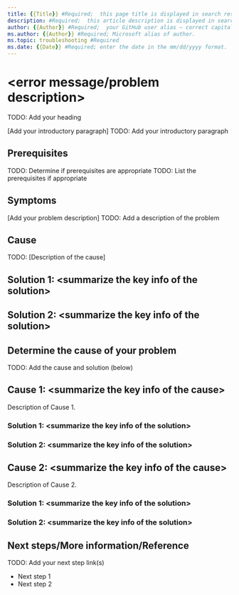 ```yaml
---
title: {{Title}} #Required;  this page title is displayed in search results. For SEO purposes, include the primary keywords of the error message/problem description. 
description: #Required;  this article description is displayed in search results.
author: {{Author}} #Required;  your GitHub user alias — correct capitalization is needed.
ms.author: {{Author}} #Required; Microsoft alias of author.
ms.topic: troubleshooting #Required
ms.date: {{Date}} #Required; enter the date in the mm/dd/yyyy format.
---
```


<!---Recommended: Remove all the comments in this template before you sign-off or merge to the main branch.--->

<!---Problem resolution articles help customers quickly identify the cause of the problem or error message occurring with a service or feature and find the steps needed to resolve the problem.
--->

<!--- 1. H1--------------------------------------------------------------------------------------------
Required: expand the keywords of the error message/problem description by adding those that aren't in the page title.
-->

# \<error message/problem description>
TODO: Add your heading

<!-- 2. Introductory paragraph ----------------------------------------------------------

Required: Begin the article with a concise description of the problem the customer is trying to fix. Include as 
many keywords from the error message or symptoms as possible in the first sentences. The information in the introduction 
section should help the customer decide whether the article applies to the issue that they've come across.
Readers should have a clear idea of what they will do in this article after reading the introduction.
-->

[Add your introductory paragraph]
TODO: Add your introductory paragraph

<!-- 3. Prerequisites --------------------------------------------------------------------

Optional: If there are prerequisites for the task covered by the how-to guide, make 
**Prerequisites** your first H2 in the guide. The prerequisites H2 is never numbered.
Use clear and unambiguous language and use a unordered list format.
If there are specific versions of software a user needs, call out those versions (for example: 
Visual Studio 2019 or later).
It's OK to link to content to assist them before they begin.
-->

## Prerequisites
TODO: Determine if prerequisites are appropriate
TODO: List the prerequisites if appropriate

<!-- 4. Symptoms --------------------------------------------------------------------

Optional: If there is no additional info than the info provided in H1, you don't need this Symptoms section. If H1 doesn't adequately describe the scenario, expand on it here. Precisely describe what the customer may be experiencing when encountering the problem. If relevant general troubleshooting information is available, link to it from here.
-->

## Symptoms

<!-- 5. Problem description -------------------------------------------------------------------->

[Add your problem description]
TODO: Add a description of the problem

<!-- 6. Cause ----------------------------------------------------------------------------------

Required: 

Scenario 1: The issue only has one cause, but several solutions are available to resolve it. List the cause and each solution as an H2 (**Cause** and **Solution #** where **#** is a successive number of possible solutions). Put the solutions in order of complexity from simplest to most complex and provide instructions on how to choose from among them. --->

## Cause
TODO: [Description of the cause]

## Solution 1: \<summarize the key info of  the solution>

<!---Required: List the steps that should be taken to resolve the problem. --->

## Solution 2: \<summarize the key info of the solution>

<!---Required: List the steps that should be taken to resolve the problem. --->

<!---Scenario 2: There are several causes and corresponding solutions for a problem. List  **Cause #** as an H2 and provide guidance and instructions to help the customer determine the cause of the issue if you deem it necessary. --->

<!-- 7. Problem cause ------------------------------------------------------------------------
Optional:  Provide guidance and instructions to help the customer determine the cause of the issue. --->

## Determine the cause of your problem
TODO: Add the cause and solution (below)


## Cause 1: \<summarize the key info of the cause>

<!---Required: Most common cause  --->

Description of Cause 1.

### Solution 1: \<summarize the key info of the solution>

<!---Required: Simplest solution—list the steps of the solution/workaround. --->

### Solution 2: \<summarize the key info of the solution>

<!---Required: List the steps of the solution/workaround.--->

## Cause 2: \<summarize the key info of the cause>

Description of Cause 2.

### Solution 1: \<summarize the key info of the solution>

<!---Required: Simplest solution—list the steps of the solution/workaround--->

### Solution 2: \<summarize the key info of the solution>

<!---Required: List the steps of the solution/workaround.--->

<!--- 8. Next steps ----------------------------------------------------------------------

Optional: Include this section if there are 1 -3 concrete, highly relevant next steps the user should take. Otherwise, delete this section if there are no next steps. This section is not a place for a list of links. If you provide links to the next steps, include text that explains why the next steps are relevant or important. If you provide links for more information or reference, you should also include text to help the customers determine which ones are relevant for their issue.--->

## Next steps/More information/Reference
TODO: Add your next step link(s)

- Next step 1
- Next step 2
